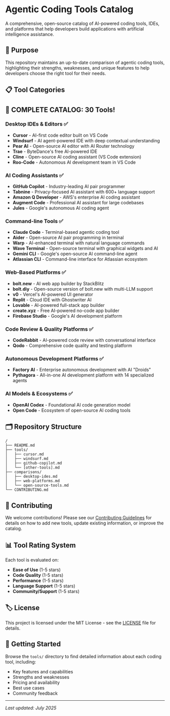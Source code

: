 # Agentic Coding Tools Catalog

A comprehensive, open-source catalog of AI-powered coding tools, IDEs, and platforms that help developers build applications with artificial intelligence assistance.

## 🎯 Purpose

This repository maintains an up-to-date comparison of agentic coding tools, highlighting their strengths, weaknesses, and unique features to help developers choose the right tool for their needs.

## 📋 Tool Categories

## 🎉 **COMPLETE CATALOG: 30 Tools!** 

### Desktop IDEs & Editors ✅
- **Cursor** - AI-first code editor built on VS Code
- **Windsurf** - AI agent-powered IDE with deep contextual understanding
- **Pear AI** - Open-source AI editor with AI Router technology
- **Trae** - ByteDance's free AI-powered IDE
- **Cline** - Open-source AI coding assistant (VS Code extension)
- **Roo-Code** - Autonomous AI development team in VS Code

### AI Coding Assistants ✅
- **GitHub Copilot** - Industry-leading AI pair programmer
- **Tabnine** - Privacy-focused AI assistant with 600+ language support
- **Amazon Q Developer** - AWS's enterprise AI coding assistant
- **Augment Code** - Professional AI assistant for large codebases
- **Jules** - Google's autonomous AI coding agent

### Command-line Tools ✅
- **Claude Code** - Terminal-based agentic coding tool
- **Aider** - Open-source AI pair programming in terminal
- **Warp** - AI-enhanced terminal with natural language commands
- **Wave Terminal** - Open-source terminal with graphical widgets and AI
- **Gemini CLI** - Google's open-source AI command-line agent
- **Atlassian CLI** - Command-line interface for Atlassian ecosystem

### Web-Based Platforms ✅
- **bolt.new** - AI web app builder by StackBlitz
- **bolt.diy** - Open-source version of bolt.new with multi-LLM support
- **v0** - Vercel's AI-powered UI generator
- **Replit** - Cloud IDE with Ghostwriter AI
- **Lovable** - AI-powered full-stack app builder
- **create.xyz** - Free AI-powered no-code app builder
- **Firebase Studio** - Google's AI development platform

### Code Review & Quality Platforms ✅
- **CodeRabbit** - AI-powered code review with conversational interface
- **Qodo** - Comprehensive code quality and testing platform

### Autonomous Development Platforms ✅
- **Factory AI** - Enterprise autonomous development with AI "Droids"
- **Pythagora** - All-in-one AI development platform with 14 specialized agents

### AI Models & Ecosystems ✅
- **OpenAI Codex** - Foundational AI code generation model
- **Open Code** - Ecosystem of open-source AI coding tools

## 🗂️ Repository Structure

```
/
├── README.md
├── tools/
│   ├── cursor.md
│   ├── windsurf.md
│   ├── github-copilot.md
│   └── [other-tools].md
├── comparisons/
│   ├── desktop-ides.md
│   ├── web-platforms.md
│   └── open-source-tools.md
└── CONTRIBUTING.md
```

## 🤝 Contributing

We welcome contributions! Please see our [Contributing Guidelines](CONTRIBUTING.md) for details on how to add new tools, update existing information, or improve the catalog.

## 📊 Tool Rating System

Each tool is evaluated on:
- **Ease of Use** (1-5 stars)
- **Code Quality** (1-5 stars)
- **Performance** (1-5 stars)
- **Language Support** (1-5 stars)
- **Community/Support** (1-5 stars)

## 🏷️ License

This project is licensed under the MIT License - see the [LICENSE](LICENSE) file for details.

## 🚀 Getting Started

Browse the `tools/` directory to find detailed information about each coding tool, including:
- Key features and capabilities
- Strengths and weaknesses
- Pricing and availability
- Best use cases
- Community feedback

---

*Last updated: July 2025*